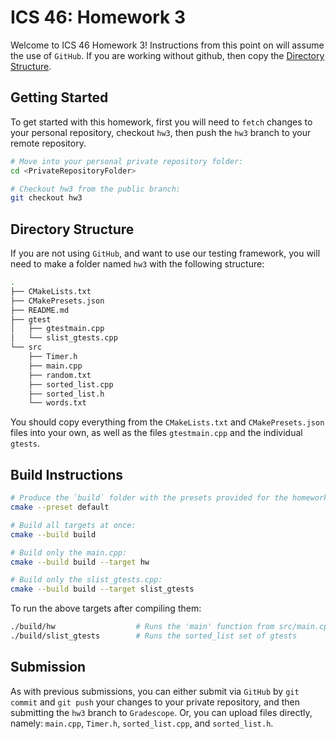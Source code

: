 # ICS 46: Homework 3

Welcome to ICS 46 Homework 3! Instructions from this point on will assume the use of `GitHub`.
If you are working without github, then copy the [Directory Structure](#directory-structure).

## Getting Started

To get started with this homework, first you will need to `fetch` changes to your personal repository,
checkout `hw3`, then push the `hw3` branch to your remote repository.

```bash
# Move into your personal private repository folder:
cd <PrivateRepositoryFolder>

# Checkout hw3 from the public branch:
git checkout hw3
```

## Directory Structure

If you are not using `GitHub`, and want to use our testing framework, you will need to make a folder
named `hw3` with the following structure:

```bash
.
├── CMakeLists.txt
├── CMakePresets.json
├── README.md
├── gtest
│   ├── gtestmain.cpp
│   └── slist_gtests.cpp
└── src
    ├── Timer.h
    ├── main.cpp
    ├── random.txt
    ├── sorted_list.cpp
    ├── sorted_list.h
    └── words.txt
```

You should copy everything from the `CMakeLists.txt` and `CMakePresets.json` files into your own,
as well as the files `gtestmain.cpp` and the individual `gtests`.

## Build Instructions

```bash
# Produce the `build` folder with the presets provided for the homework:
cmake --preset default

# Build all targets at once:
cmake --build build

# Build only the main.cpp:
cmake --build build --target hw

# Build only the slist_gtests.cpp:
cmake --build build --target slist_gtests
```

To run the above targets after compiling them:

```bash
./build/hw                  # Runs the 'main' function from src/main.cpp
./build/slist_gtests        # Runs the sorted_list set of gtests
```

## Submission

As with previous submissions, you can either submit via `GitHub` by `git commit` and `git push`
your changes to your private repository, and then submitting the `hw3` branch to `Gradescope`. Or,
you can upload files directly, namely: `main.cpp`, `Timer.h`, `sorted_list.cpp`, and `sorted_list.h`.
